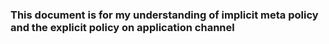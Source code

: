 ### This document is for my understanding of implicit meta policy and the explicit policy on application channel
